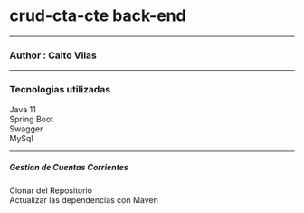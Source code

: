 # crud-cta-cte back-end

******************************************
### Author : Caito Vilas
*****************************************
### Tecnologias utilizadas

Java 11<br>
Spring Boot<br>
Swagger<br>
MySql<br>
*****************************************
##### Gestion de Cuentas Corrientes


Clonar del Repositorio<br>
Actualizar las dependencias con Maven
